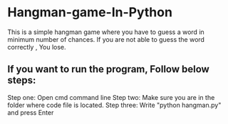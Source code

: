 # Hangman-game-In-Python
This is a simple hangman game where you have to guess a word in minimum number of chances. If you are not able to guess the word correctly , You lose.

## If you want to run the program, Follow below steps:
Step one: Open cmd command line
Step two: Make sure you are in the folder where code file is located.
Step three: Write "python hangman.py" and press Enter
